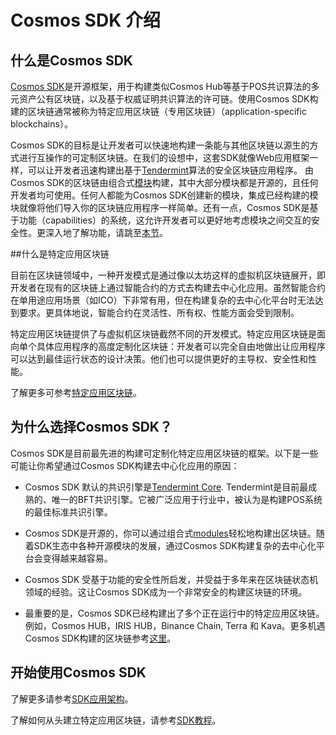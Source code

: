 # Cosmos SDK 介绍

## 什么是Cosmos SDK

[Cosmos SDK](https://github.com/DFWallet/anatha)是开源框架，用于构建类似Cosmos Hub等基于POS共识算法的多元资产公有区块链，以及基于权威证明共识算法的许可链。使用Cosmos SDK构建的区块链通常被称为特定应用区块链（专用区块链）（application-specific blockchains）。

Cosmos SDK的目标是让开发者可以快速地构建一条能与其他区块链以源生的方式进行互操作的可定制区块链。在我们的设想中，这套SDK就像Web应用框架一样，可以让开发者迅速构建出基于[Tendermint](https://github.com/tendermint/tendermint)算法的安全区块链应用程序。 由Cosmos SDK的区块链由组合式[模块](https://docs.cosmos.network/master/building-modules/intro.html)构建，其中大部分模块都是开源的，且任何开发者均可使用。任何人都能为Cosmos SDK创建新的模块，集成已经构建的模块就像将他们导入你的区块链应用程序一样简单。还有一点，Cosmos SDK是基于功能（capabilities）的系统，这允许开发者可以更好地考虑模块之间交互的安全性。更深入地了解功能，请跳至[本节](https://docs.cosmos.network/master/core/ocap.html)。

##什么是特定应用区块链

目前在区块链领域中，一种开发模式是通过像以太坊这样的虚拟机区块链展开，即开发者在现有的区块链上通过智能合约的方式去构建去中心化应用。虽然智能合约在单用途应用场景（如ICO）下非常有用，但在构建复杂的去中心化平台时无法达到要求。更具体地说，智能合约在灵活性、所有权、性能方面会受到限制。

特定应用区块链提供了与虚拟机区块链截然不同的开发模式。特定应用区块链是面向单个具体应用程序的高度定制化区块链：开发者可以完全自由地做出让应用程序可以达到最佳运行状态的设计决策。他们也可以提供更好的主导权、安全性和性能。

了解更多可参考[特定应用区块链](https://docs.cosmos.network/master/intro/why-app-specific.html)。

## 为什么选择Cosmos SDK？

Cosmos SDK是目前最先进的构建可定制化特定应用区块链的框架。以下是一些可能让你希望通过Cosmos SDK构建去中心化应用的原因：

- Cosmos SDK 默认的共识引擎是[Tendermint Core](https://github.com/tendermint/tendermint). Tendermint是目前最成熟的、唯一的BFT共识引擎。它被广泛应用于行业中，被认为是构建POS系统的最佳标准共识引擎。

- Cosmos SDK是开源的，你可以通过组合式[modules](https://docs.cosmos.network/master/x/)轻松地构建出区块链。随着SDK生态中各种开源模块的发展，通过Cosmos SDK构建复杂的去中心化平台会变得越来越容易。

- Cosmos SDK 受基于功能的安全性所启发，并受益于多年来在区块链状态机领域的经验。这让Cosmos SDK成为一个非常安全的构建区块链的环境。

- 最重要的是，Cosmos SDK已经构建出了多个正在运行中的特定应用区块链。例如，Cosmos HUB，IRIS HUB，Binance Chain, Terra 和 Kava。更多机遇Cosmos SDK构建的区块链参考[这里](https://cosmos.network/ecosystem)。

## 开始使用Cosmos SDK

了解更多请参考[SDK应用架构](https://docs.cosmos.network/master/intro/sdk-app-architecture.html)。

了解如何从头建立特定应用区块链，请参考[SDK教程](https://cosmos.network/docs/tutorial)。